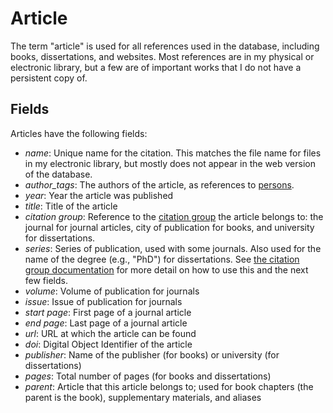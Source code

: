 # Article

The term "article" is used for all references used in the database, including books,
dissertations, and websites. Most references are in my physical or electronic library,
but a few are of important works that I do not have a persistent copy of.

## Fields

Articles have the following fields:

- _name_: Unique name for the citation. This matches the file name for files in my
  electronic library, but mostly does not appear in the web version of the database.
- _author_tags_: The authors of the article, as references to [persons](/docs/person).
- _year_: Year the article was published
- _title_: Title of the article
- _citation group_: Reference to the [citation group](/docs/citation-group) the article
  belongs to: the journal for journal articles, city of publication for books, and
  university for dissertations.
- _series_: Series of publication, used with some journals. Also used for the name of
  the degree (e.g., "PhD") for dissertations. See
  [the citation group documentation](/docs/citation-group) for more detail on how to use
  this and the next few fields.
- _volume_: Volume of publication for journals
- _issue_: Issue of publication for journals
- _start page_: First page of a journal article
- _end page_: Last page of a journal article
- _url_: URL at which the article can be found
- _doi_: Digital Object Identifier of the article
- _publisher_: Name of the publisher (for books) or university (for dissertations)
- _pages_: Total number of pages (for books and dissertations)
- _parent_: Article that this article belongs to; used for book chapters (the parent is
  the book), supplementary materials, and aliases
